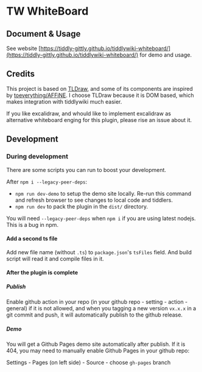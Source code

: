 # TW WhiteBoard

## Document & Usage

See website [https://tiddly-gittly.github.io/tiddlywiki-whiteboard/](https://tiddly-gittly.github.io/tiddlywiki-whiteboard/) for demo and usage.

## Credits

This project is based on [TLDraw](https://github.com/tldraw/tldraw), and some of its components are inspired by [toeverything/AFFiNE](https://github.com/toeverything/AFFiNE). I choose TLDraw because it is DOM based, which makes integration with tiddlywiki much easier.

If you like excalidraw, and whould like to implement excalidraw as alternative whiteboard enging for this plugin, please rise an issue about it.

## Development

### During development

There are some scripts you can run to boost your development.

After `npm i --legacy-peer-deps`:

- `npm run dev-demo` to setup the demo site locally. Re-run this command and refresh browser to see changes to local code and tiddlers.
- `npm run dev` to pack the plugin in the `dist/` directory.

You will need `--legacy-peer-deps` when `npm i` if you are using latest nodejs. This is a bug in npm.

#### Add a second ts file

Add new file name (without `.ts`) to `package.json`'s `tsFiles` field. And build script will read it and compile files in it.

#### After the plugin is complete

##### Publish

Enable github action in your repo (in your github repo - setting - action - general) if it is not allowed, and when you tagging a new version `vx.x.x` in a git commit and push, it will automatically publish to the github release.

##### Demo

You will get a Github Pages demo site automatically after publish. If it is 404, you may need to manually enable Github Pages in your github repo:

Settings - Pages (on left side) - Source - choose `gh-pages` branch
